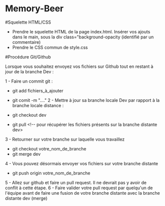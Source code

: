 # Memory-Beer

#Squelette HTML/CSS

- Prendre le squelette HTML de la page index.html. Insérer vos ajouts dans le main, sous la div class="background-opacity (identifié par un commentaire)
- Prendre le CSS commun de style.css

#Procédure Git/Github

Lorsque vous souhaitez envoyez vos fichiers sur Github tout en restant à jour de la branche Dev :

1 - Faire un commit git :

- git add fichiers_à_ajouter
- git comit -m "...."
  2 - Mettre à jour sa branche locale Dev par rapport à la branche locale distance :

- git checkout dev <!-- pour repasser sur la branche dev -->
- git pull <!-- pour récupérer les fichiers présents sur la branche distante dev>
  <!-- à ce moment là, il est possible d'avoir un conflit entre la branche distante Dev et la branche locale Dev. Régler le conflit (VS code permet de le régler facilement car il colore les anciennes lignes de code et les nouvelles). Dans tous les cas il faut garder ce qui vient de la branche distante Dev -->
  <!-- La branche locale dev est désormais à jour -->

3 - Retourner sur votre branche sur laquelle vous travaillez

- git checkout votre_nom_de_branche
- git merge dev <!-- Permet de mettre à jour vos fichiers par rapport à la branche Dev. Il y aura peut-être des conflits à régler -->

<!-- Une fois les conflits réglés votre branche locale sur laquelle vous travaillez est à jour de la branche locale dev et de la branche distante dev -->

4 - Vous pouvez désormais envoyer vos fichiers sur votre branche distante

- git push origin votre_nom_de_branche
<!-- A ce moment là vous aurez des conflits à régler entre votre branche locale et votre branche distante. Logiquement il faut conserver les ajouts provenant de la branche locale et supprimer ce qui était sur la branche distante (car celle-ci n'est pas à jour des changements que vous venez de faire) -->

5 - Allez sur github et faire un pull request. Il ne devrait pas y avoir de conflit à cette étape.
6 - Faire valider votre pull request par quelqu'un de l'équipe avant de faire une fusion de votre branche distante avec la branche distante dev (merge)
